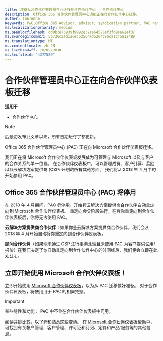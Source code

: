 ```yaml
---
title: 准备从合作伙伴管理员中心迁移到合作伙伴中心 | 合作伙伴中心
description: Office 365 合作伙伴管理员中心功能正在向合作伙伴中心迁移。
author: labrenne
Keywords: PAC,Office 365 Advisor, advisor, syndication partner, PAC retire, PAC retiring
ms.localizationpriority: medium
ms.openlocfilehash: dd0b3e73939f9992e32aa64571ef3fd99a61ef37
ms.sourcegitcommit: 5b720c2ad126ec52564ad5264596ca1cf6a12489
ms.translationtype: MT
ms.contentlocale: zh-CN
ms.lasthandoff: 10/05/2018
ms.locfileid: "4377589"
---
```

# <a name="partner-admin-center-is-moving-to-the-partner-dashboard"></a>合作伙伴管理员中心正在向合作伙伴仪表板迁移

**适用于**

-  合作伙伴中心

> [!NOTE]  
>  后最初发布此文章以来，所有日期进行了都更新。

Office 365 合作伙伴管理员中心 (PAC) 正在向 Microsoft 合作伙伴仪表板迁移。

我们正在将 Microsoft 合作伙伴仪表板发展成为可管理与 Microsoft 以及与客户的合作关系的单一位置。 在合作伙伴仪表板中，可以管理成员、客户引荐、奖励以及云解决方案提供商 (CSP) 计划的所有其他方面。 我们将从 2018 年 4 月中旬开始停用 PAC。

## <a name="the-office-365-partner-admin-center-pac-will-be-retired"></a>Office 365 合作伙伴管理员中心 (PAC) 将停用

在 2018 年 4 月期间，PAC 将停用，开始将云解决方案提供商合作伙伴自动重定向到 Microsoft 合作伙伴仪表板。 重定向会分阶段进行，在将你重定向到合作伙伴仪表板后，你将无法使用 PAC。 

**云解决方案提供商合作伙伴**：如果你是云解决方案提供商合作伙伴，我们会从 2018 年 4 月开始自动将你重定向到合作伙伴仪表板。 

**顾问合作伙伴**（如果你未通过 CSP 进行事务处理且未使用 PAC 为客户提供试用/报价）在我们决定了你自动重定向到合作伙伴中心的时间线后，我们便会立即在此处公布。 


## <a name="start-using-the-microsoft-partner-dashboard-now"></a>立即开始使用 Microsoft 合作伙伴仪表板！

立即开始使用 [Microsoft 合作伙伴仪表板](https://partnercenter.microsoft.com/)，以为从 PAC 迁移做好准备。  对于合作伙伴仪表板，将使用用于 PAC 的相同凭据。 

> [!IMPORTANT]  
> 某些特性和功能： PAC 中不会在合作伙伴仪表板中可用。

 阅读[并排比较](moving-from-pac-to-pc.md)，以了解和熟悉这些变动。  在 [Microsoft 合作伙伴仪表板帮助](https://partnercenter.microsoft.com/partner/help)中，可找到有关帐户管理、客户管理、许可证和订阅、定价和产品/服务等的其他信息。

 